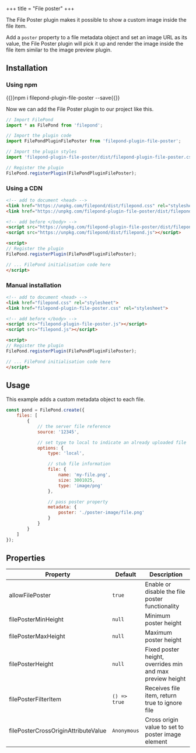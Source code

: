 +++
title = "File poster"
+++

The File Poster plugin makes it possible to show a custom image inside the file item.

Add a `poster` property to a file metadata object and set an image URL as its value, the File Poster plugin will pick it up and render the image inside the file item similar to the image preview plugin.


## Installation

### Using npm

{{<cmd>}}npm i filepond-plugin-file-poster --save{{</cmd>}}

Now we can add the File Poster plugin to our project like this.

```js
// Import FilePond
import * as FilePond from 'filepond';

// Import the plugin code
import FilePondPluginFilePoster from 'filepond-plugin-file-poster';

// Import the plugin styles
import 'filepond-plugin-file-poster/dist/filepond-plugin-file-poster.css';

// Register the plugin
FilePond.registerPlugin(FilePondPluginFilePoster);
```


### Using a CDN

```html
<!-- add to document <head> -->
<link href="https://unpkg.com/filepond/dist/filepond.css" rel="stylesheet">
<link href="https://unpkg.com/filepond-plugin-file-poster/dist/filepond-plugin-file-poster.css" rel="stylesheet">

<!-- add before </body> -->
<script src="https://unpkg.com/filepond-plugin-file-poster/dist/filepond-plugin-file-poster.js"></script>
<script src="https://unpkg.com/filepond/dist/filepond.js"></script>

<script>
// Register the plugin
FilePond.registerPlugin(FilePondPluginFilePoster);

// ... FilePond initialisation code here
</script>
```

### Manual installation

```html
<!-- add to document <head> -->
<link href="filepond.css" rel="stylesheet">
<link href="filepond-plugin-file-poster.css" rel="stylesheet">

<!-- add before </body> -->
<script src="filepond-plugin-file-poster.js"></script>
<script src="filepond.js"></script>

<script>
// Register the plugin
FilePond.registerPlugin(FilePondPluginFilePoster);

// ... FilePond initialisation code here
</script>
```

## Usage

This example adds a custom metadata object to each file.

```js
const pond = FilePond.create({
    files: [
        {
            // the server file reference
            source: '12345',

            // set type to local to indicate an already uploaded file
            options: {
                type: 'local',

                // stub file information
                file: {
                    name: 'my-file.png',
                    size: 3001025,
                    type: 'image/png'
                },

                // pass poster property
                metadata: {
                    poster: './poster-image/file.png'
                }
            }
        }
    ]
});
```



## Properties

Property | Default | Description
---------|---------|---------
allowFilePoster | `true` | Enable or disable the file poster functionality
filePosterMinHeight | `null` | Minimum poster height
filePosterMaxHeight | `null` | Maximum poster height
filePosterHeight | `null` | Fixed poster height, overrides min and max preview height
filePosterFilterItem | `() => true` | Receives file item, return true to ignore file
filePosterCrossOriginAttributeValue | `Anonymous` | Cross origin value to set to poster image element